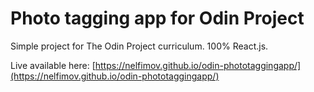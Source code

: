 # Photo tagging app for Odin Project

Simple project for The Odin Project curriculum. 100% React.js.

Live available here: [https://nelfimov.github.io/odin-phototaggingapp/](https://nelfimov.github.io/odin-phototaggingapp/)